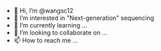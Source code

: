 - 👋 Hi, I’m @wangsc12
- 👀 I’m interested in "Next-generation" sequencing
- 🌱 I’m currently learning ...
- 💞️ I’m looking to collaborate on ...
- 📫 How to reach me ...

<!---
wangsc12/wangsc12 is a ✨ special ✨ repository because its `README.md` (this file) appears on your GitHub profile.
You can click the Preview link to take a look at your changes.
--->
